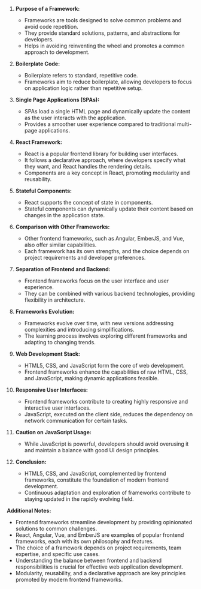 1. **Purpose of a Framework:**
   - Frameworks are tools designed to solve common problems and avoid code repetition.
   - They provide standard solutions, patterns, and abstractions for developers.
   - Helps in avoiding reinventing the wheel and promotes a common approach to development.

2. **Boilerplate Code:**
   - Boilerplate refers to standard, repetitive code.
   - Frameworks aim to reduce boilerplate, allowing developers to focus on application logic rather than repetitive setup.

3. **Single Page Applications (SPAs):**
   - SPAs load a single HTML page and dynamically update the content as the user interacts with the application.
   - Provides a smoother user experience compared to traditional multi-page applications.

4. **React Framework:**
   - React is a popular frontend library for building user interfaces.
   - It follows a declarative approach, where developers specify what they want, and React handles the rendering details.
   - Components are a key concept in React, promoting modularity and reusability.

5. **Stateful Components:**
   - React supports the concept of state in components.
   - Stateful components can dynamically update their content based on changes in the application state.

6. **Comparison with Other Frameworks:**
   - Other frontend frameworks, such as Angular, EmberJS, and Vue, also offer similar capabilities.
   - Each framework has its own strengths, and the choice depends on project requirements and developer preferences.

7. **Separation of Frontend and Backend:**
   - Frontend frameworks focus on the user interface and user experience.
   - They can be combined with various backend technologies, providing flexibility in architecture.

8. **Frameworks Evolution:**
   - Frameworks evolve over time, with new versions addressing complexities and introducing simplifications.
   - The learning process involves exploring different frameworks and adapting to changing trends.

9. **Web Development Stack:**
   - HTML5, CSS, and JavaScript form the core of web development.
   - Frontend frameworks enhance the capabilities of raw HTML, CSS, and JavaScript, making dynamic applications feasible.

10. **Responsive User Interfaces:**
    - Frontend frameworks contribute to creating highly responsive and interactive user interfaces.
    - JavaScript, executed on the client side, reduces the dependency on network communication for certain tasks.

11. **Caution on JavaScript Usage:**
    - While JavaScript is powerful, developers should avoid overusing it and maintain a balance with good UI design principles.

12. **Conclusion:**
    - HTML5, CSS, and JavaScript, complemented by frontend frameworks, constitute the foundation of modern frontend development.
    - Continuous adaptation and exploration of frameworks contribute to staying updated in the rapidly evolving field.

**Additional Notes:**
- Frontend frameworks streamline development by providing opinionated solutions to common challenges.
- React, Angular, Vue, and EmberJS are examples of popular frontend frameworks, each with its own philosophy and features.
- The choice of a framework depends on project requirements, team expertise, and specific use cases.
- Understanding the balance between frontend and backend responsibilities is crucial for effective web application development.
- Modularity, reusability, and a declarative approach are key principles promoted by modern frontend frameworks.